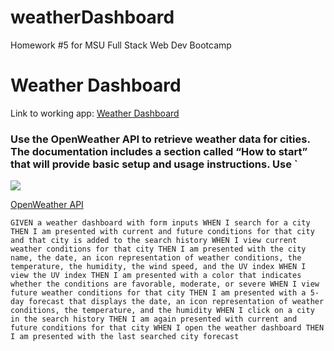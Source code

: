 # weatherDashboard
Homework #5 for MSU Full Stack Web Dev Bootcamp


# Weather Dashboard

Link to working app: [Weather Dashboard](https://emkaygru.github.io/weatherDashboard/)

### Use the OpenWeather API to retrieve weather data for cities. The documentation includes a section called “How to start” that will provide basic setup and usage instructions. Use `

![](Weather%20Dashboard/Screen%20Shot%202020-10-20%20at%209.06.37%20PM.png)


[OpenWeather API](https://openweathermap.org/api)

``GIVEN a weather dashboard with form inputs
WHEN I search for a city
THEN I am presented with current and future conditions for that city and that city is added to the search history
WHEN I view current weather conditions for that city
THEN I am presented with the city name, the date, an icon representation of weather conditions, the temperature, the humidity, the wind speed, and the UV index
WHEN I view the UV index
THEN I am presented with a color that indicates whether the conditions are favorable, moderate, or severe
WHEN I view future weather conditions for that city
THEN I am presented with a 5-day forecast that displays the date, an icon representation of weather conditions, the temperature, and the humidity
WHEN I click on a city in the search history
THEN I am again presented with current and future conditions for that city
WHEN I open the weather dashboard
THEN I am presented with the last searched city forecast``
